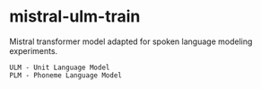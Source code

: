 # mistral-ulm-train

Mistral transformer model adapted for spoken language modeling experiments.

```
ULM - Unit Language Model
PLM - Phoneme Language Model
```
